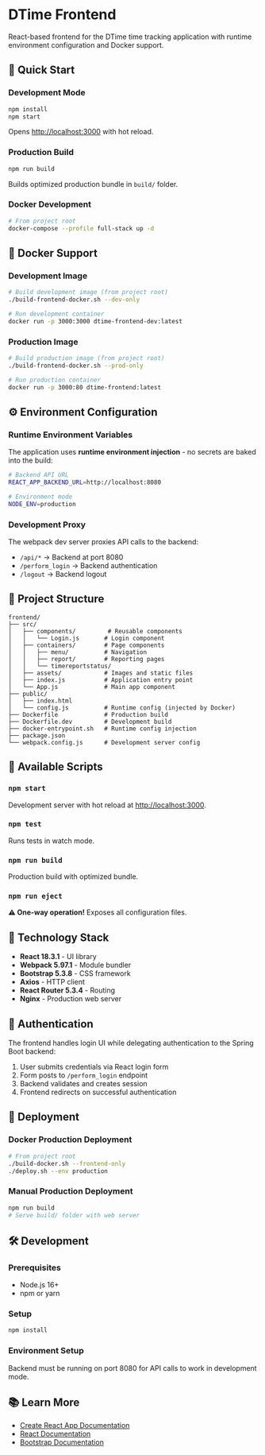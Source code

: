 # DTime Frontend

React-based frontend for the DTime time tracking application with runtime environment configuration and Docker support.

## 🚀 Quick Start

### Development Mode
```bash
npm install
npm start
```
Opens [http://localhost:3000](http://localhost:3000) with hot reload.

### Production Build
```bash
npm run build
```
Builds optimized production bundle in `build/` folder.

### Docker Development
```bash
# From project root
docker-compose --profile full-stack up -d
```

## 🐳 Docker Support

### Development Image
```bash
# Build development image (from project root)
./build-frontend-docker.sh --dev-only

# Run development container
docker run -p 3000:3000 dtime-frontend-dev:latest
```

### Production Image
```bash
# Build production image (from project root)  
./build-frontend-docker.sh --prod-only

# Run production container
docker run -p 3000:80 dtime-frontend:latest
```

## ⚙️ Environment Configuration

### Runtime Environment Variables

The application uses **runtime environment injection** - no secrets are baked into the build:

```bash
# Backend API URL
REACT_APP_BACKEND_URL=http://localhost:8080

# Environment mode
NODE_ENV=production
```

### Development Proxy

The webpack dev server proxies API calls to the backend:
- `/api/*` → Backend at port 8080
- `/perform_login` → Backend authentication
- `/logout` → Backend logout

## 📁 Project Structure

```
frontend/
├── src/
│   ├── components/         # Reusable components
│   │   └── Login.js       # Login component
│   ├── containers/        # Page components
│   │   ├── menu/          # Navigation
│   │   ├── report/        # Reporting pages
│   │   └── timereportstatus/
│   ├── assets/            # Images and static files
│   ├── index.js           # Application entry point
│   └── App.js             # Main app component
├── public/
│   ├── index.html
│   └── config.js          # Runtime config (injected by Docker)
├── Dockerfile             # Production build
├── Dockerfile.dev         # Development build  
├── docker-entrypoint.sh   # Runtime config injection
├── package.json
└── webpack.config.js      # Development server config
```

## 🔧 Available Scripts

### `npm start`
Development server with hot reload at [http://localhost:3000](http://localhost:3000).

### `npm test`
Runs tests in watch mode.

### `npm run build`
Production build with optimized bundle.

### `npm run eject`
**⚠️ One-way operation!** Exposes all configuration files.

## 🎨 Technology Stack

- **React 18.3.1** - UI library
- **Webpack 5.97.1** - Module bundler  
- **Bootstrap 5.3.8** - CSS framework
- **Axios** - HTTP client
- **React Router 5.3.4** - Routing
- **Nginx** - Production web server

## 🔐 Authentication

The frontend handles login UI while delegating authentication to the Spring Boot backend:

1. User submits credentials via React login form
2. Form posts to `/perform_login` endpoint
3. Backend validates and creates session
4. Frontend redirects on successful authentication

## 🚀 Deployment

### Docker Production Deployment
```bash
# From project root
./build-docker.sh --frontend-only
./deploy.sh --env production
```

### Manual Production Deployment
```bash
npm run build
# Serve build/ folder with web server
```

## 🛠️ Development

### Prerequisites
- Node.js 16+
- npm or yarn

### Setup
```bash
npm install
```

### Environment Setup
Backend must be running on port 8080 for API calls to work in development mode.

## 📚 Learn More

- [Create React App Documentation](https://facebook.github.io/create-react-app/docs/getting-started)
- [React Documentation](https://reactjs.org/)
- [Bootstrap Documentation](https://getbootstrap.com/docs/5.3/)
